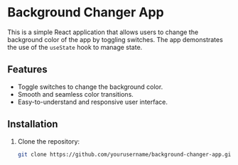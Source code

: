 # Background Changer App

This is a simple React application that allows users to change the background color of the app by toggling switches. The app demonstrates the use of the `useState` hook to manage state.

## Features

- Toggle switches to change the background color.
- Smooth and seamless color transitions.
- Easy-to-understand and responsive user interface.

## Installation

1. Clone the repository:

   ```bash
   git clone https://github.com/yourusername/background-changer-app.git
